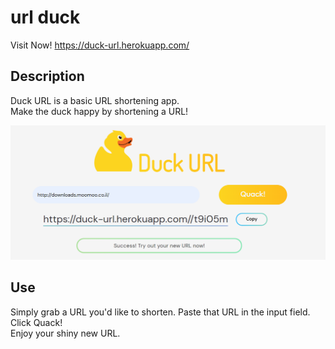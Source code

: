 # url duck

Visit Now!
https://duck-url.herokuapp.com/

## Description 

Duck URL is a basic URL shortening app.  
Make the duck happy by shortening a URL!

![screenshot](./readme-files/screenshot.png)  

## Use  
  Simply grab a URL you'd like to shorten.
  Paste that URL in the input field.  
  Click Quack!  
  Enjoy your shiny new URL.

